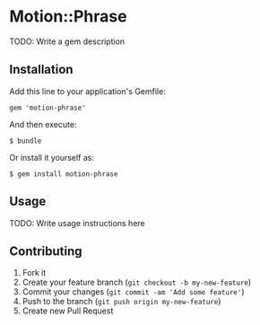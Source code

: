 # Motion::Phrase

TODO: Write a gem description

## Installation

Add this line to your application's Gemfile:

    gem 'motion-phrase'

And then execute:

    $ bundle

Or install it yourself as:

    $ gem install motion-phrase

## Usage

TODO: Write usage instructions here

## Contributing

1. Fork it
2. Create your feature branch (`git checkout -b my-new-feature`)
3. Commit your changes (`git commit -am 'Add some feature'`)
4. Push to the branch (`git push origin my-new-feature`)
5. Create new Pull Request
